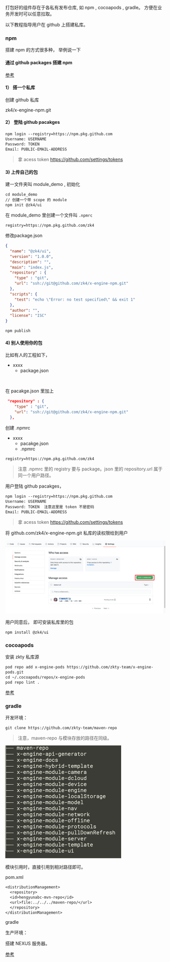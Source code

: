 打包好的组件存在于各私有发布仓库, 如 npm , cocoapods , gradle。 方便在业务开发时可以任意拉取。  

以下教程指导用户在 github 上搭建私库。 



### npm

搭建 npm 的方式很多种， 举例说一下

#### 通过 github packages 搭建 npm

[参考](https://docs.github.com/en/packages/using-github-packages-with-your-projects-ecosystem/configuring-npm-for-use-with-github-packages#authenticating-with-a-personal-access-token)



#### 1） 搭一个私库

创建 github 私库

zk4/x-engine-npm.git



#### 2） 登陆 github pacakges

 ``` 
npm login --registry=https://npm.pkg.github.com
Username: USERNAME
Password: TOKEN
Email: PUBLIC-EMAIL-ADDRESS
 ```

> 拿 acess token https://github.com/settings/tokens



#### 3) 上传自己的包

建一文件夹叫 module_demo , 初始化

```
cd module_demo
// 创建一个带 scope 的 module
npm init @zk4/ui 
```



在 module_demo 里创建一个文件叫 `.npmrc`

```
registry=https://npm.pkg.github.com/zk4
```

 

修改package.json 

``` json
{
  "name": "@zk4/ui",
  "version": "1.0.0",
  "description": "",
  "main": "index.js",
  "repository" : {
    "type" : "git",
    "url": "ssh://git@github.com/zk4/x-engine-npm.git"
  },
  "scripts": {
    "test": "echo \"Error: no test specified\" && exit 1"
  },
  "author": "",
  "license": "ISC"
}
```



``` 
npm publish
```



#### 4) 别人使用你的包

比如有人的工程如下，

- xxxx
  - package.json

​	

在 pacakge.json 里加上

``` json
 "repository" : {
    "type" : "git",
    "url": "ssh://git@github.com/zk4/x-engine-npm.git"
  },
```



创建 .npmrc 

- xxxx
  - pacakge.json
  - .npmrc

```
registry=https://npm.pkg.github.com/zk4
```

> 注意 .npmrc 里的 registry 要与 package。json 里的 repository.url 属于同一个用户路径。



用户登陆 github pacakges， 

 ``` 
npm login --registry=https://npm.pkg.github.com
Username: USERNAME
Password: TOKEN  注意这里是 token 不是密码
Email: PUBLIC-EMAIL-ADDRESS
 ```

> 拿  acess token https://github.com/settings/tokens



将 github.com/zk4/x-engine-npm.git 私库的读权限给到用户

![image-20200722142253048](assets/image-20200722142253048.png)

用户同意后， 即可安装私库里的包

```
npm install @zk4/ui
```



### cocoapods

安装 zkty 私库源

```
pod repo add x-engine-pods https://github.com/zkty-team/x-engine-pods.git
cd ~/.cocoapods/repos/x-engine-pods
pod repo lint .
```

[参考](https://guides.cocoapods.org/making/private-cocoapods.html)



### gradle

开发环境：

```
git clone https://github.com/zkty-team/maven-repo
```

>  注意，maven-repo 与模块存放的路径在同级。

![image-20200921141702449](assets/image-20200921141702449.png)



模块引用时，直接引用到相对路径即可。 

pom.xml

```
<distributionManagement>
  <repository>
  <id>hengyunabc-mvn-repo</id>
  <url>file:../../../maven-repo/</url>
  </repository>
</distributionManagement>

```



gradle

生产环境：

搭建 NEXUS 服务器。

[参考](https://docs.github.com/en/packages/using-github-packages-with-your-projects-ecosystem/configuring-gradle-for-use-with-github-packages)

